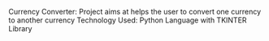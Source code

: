 Currency Converter:
    Project aims at helps the user to convert one currency to another currency
Technology Used:
    Python Language with TKINTER Library
